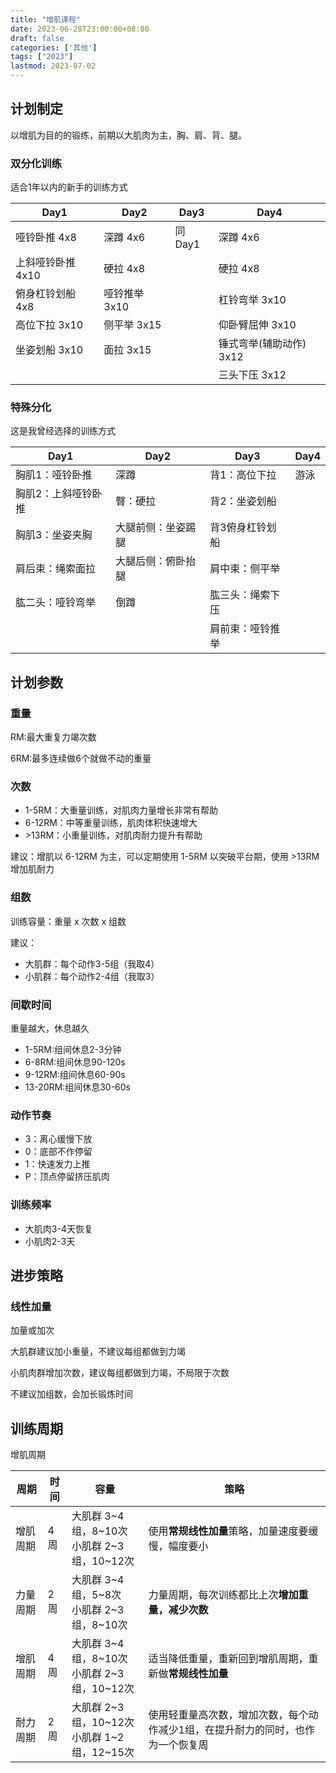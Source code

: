 ```yaml
---
title: "增肌课程"
date: 2023-06-28T23:00:00+08:00
draft: false
categories: ['其他']
tags: ["2023"]
lastmod: 2023-07-02
---
```


## 计划制定
以增肌为目的的锻练，前期以大肌肉为主，胸、肩、背、腿。

### 双分化训练

适合1年以内的新手的训练方式

| Day1                   | Day2              | Day3   | Day4                  |
| ---------------------- | ----------------- | ------ | --------------------- |
| 哑铃卧推          4x8  | 深蹲         4x6  | 同Day1 | 深蹲              4x6 |
| 上斜哑铃卧推  4x10     | 硬拉         4x8  |        | 硬拉              4x8 |
| 俯身杠铃划船  4x8      | 哑铃推举 3x10     |        | 杠铃弯举      3x10    |
| 高位下拉          3x10 | 侧平举     3x15   |        | 仰卧臂屈伸  3x10      |
| 坐姿划船          3x10 | 面拉         3x15 |        | 锤式弯举(辅助动作)      3x12    |
|                        |                   |        | 三头下压      3x12 



### 特殊分化

这是我曾经选择的训练方式

|Day1                | Day2                |Day3           |Day4          |
| ------------        | --------           | ------------    | ---------- |
| 胸肌1：哑铃卧推      | 深蹲                | 背1：高位下拉    |    游泳    |
| 胸肌2：上斜哑铃卧推  | 臀：硬拉             | 背2：坐姿划船    |            |
| 胸肌3：坐姿夹胸      | 大腿前侧：坐姿踢腿   | 背3俯身杠铃划船   |          |
| 肩后束：绳索面拉     | 大腿后侧：俯卧抬腿   | 肩中束：侧平举    |         |
| 肱二头：哑铃弯举     | 倒蹲               | 肱三头：绳索下压   |           |
|                    |                    |肩前束：哑铃推举    |           |

## 计划参数
### 重量

RM:最大重复力竭次数

6RM:最多连续做6个就做不动的重量

### 次数

- 1-5RM：大重量训练，对肌肉力量增长非常有帮助
- 6-12RM：中等重量训练，肌肉体积快速增大
- \>13RM：小重量训练，对肌肉耐力提升有帮助

建议：增肌以 6-12RM 为主，可以定期使用 1-5RM 以突破平台期，使用 >13RM 增加肌耐力

### 组数

训练容量：重量 x 次数 x 组数

建议：
- 大肌群：每个动作3-5组（我取4）
- 小肌群：每个动作2-4组（我取3）

### 间歇时间
重量越大，休息越久
- 1-5RM:组间休息2-3分钟
- 6-8RM:组间休息90-120s
- 9-12RM:组间休息60-90s
- 13-20RM:组间休息30-60s

### 动作节奏
- 3：离心缓慢下放
- 0：底部不作停留
- 1：快速发力上推
- P：顶点停留挤压肌肉

### 训练频率
- 大肌肉3-4天恢复
- 小肌肉2-3天



## 进步策略
### 线性加量
加量或加次

大肌群建议加小重量，不建议每组都做到力竭

小肌肉群增加次数，建议每组都做到力竭，不局限于次数

不建议加组数，会加长锻炼时间

## 训练周期
增肌周期

| 周期     | 时间 | 容量                                               | 策略                                                         |
| -------- | ---- | -------------------------------------------------- | ------------------------------------------------------------ |
| 增肌周期 | 4周  | 大肌群 3~4 组，8~10次<br />小肌群 2~3 组，10~12次  | 使用**常规线性加量**策略，加量速度要缓慢，幅度要小           |
| 力量周期 | 2周  | 大肌群 3~4 组，5~8次<br />小肌群 2~3 组，8~10次    | 力量周期，每次训练都比上次**增加重量，减少次数**             |
| 增肌周期 | 4周  | 大肌群 3~4 组，8~10次<br />小肌群 2~3 组，10~12次  | 适当降低重量，重新回到增肌周期，重新做**常规线性加量**       |
| 耐力周期 | 2周  | 大肌群 2~3 组，10~12次<br />小肌群 1~2 组，12~15次 | 使用轻重量高次数，增加次数，每个动作减少1组，在提升耐力的同时，也作为一个恢复周 |